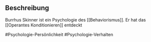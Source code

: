 ## Beschreibung
Burrhus Skinner ist ein Psychologie des [[Behaviorismus]]. Er hat das [[Operantes Konditionieren]] entdeckt

#Psychologie-Persönlichkeit #Psychologie-Verhalten 